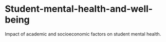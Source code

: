 # Student-mental-health-and-well-being
Impact of academic and socioeconomic factors on student mental health. 
